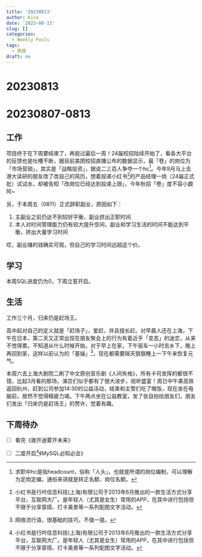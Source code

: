 ```yaml
---
title: '20230813'
author: Kice
date: '2023-08-13'
slug: []
categories:
  - Weekly Posts
tags:
  - 周报
draft: no
---
```

# 20230813

# 20230807-0813

## 工作

项目终于在下周要结束了，再挺过最后一周！24届校招陆续开始了，看各大平台的反馈也是吐槽不断，据目前美团校招直播公布的数据显示，最「卷」的岗位为「市场营销」，其实是「战略投资」，据说二三百人争夺一个hc[^1]。今年9月马上去港大读研的朋友改了改自己的简历，想着投递小红书[^2]的产品经理一岗（24届正式批）试试水，却被告知「改岗位已经达到投递上限」，今年秋招「卷」度不容小觑阿~

另，于本周五（0811）正式辞职副业，原因如下：
1. 主副业之前仍达不到较好平衡，副业挤出正职时间
2. 本人对时间管理能力仍有较大提升空间，副业和学习生活的时间不能达到平衡，挤出大量学习时间

哎，副业赚的钱确实可观，但自己的学习时间远超这个价。

## 学习

本周SQL进度仍为0，下周立誓开启。


## 生活

工作三个月，归来仍是赶场王。

高中起对自己的定义就是「赶场子」，爱赶，并且擅长赶。对早晨人还在上海，下午在日本，第二天又正常出现在朋友聚会上的行为有着近乎「变态」的迷恋，从来不觉得累。不知道从什么时候开始，对于早上在家，下午驱车一小时去乡下，晚上再回到家，这样以前认为的「基操」[^3]，现在都需要隔天狠狠睡上一下午来恢复元气。

本周六去上海大剧院二刷了中文原创音乐剧《人间失格》，所有卡司发挥的都很不错，比起3月看的那场，演员们似乎都有了很大进步，视听盛宴！周日中午乘高铁返回杭州，赶到公司参加14:30的公益活动，结束和主管们吃了晚饭，现在坐在电脑前，居然不觉得精疲力竭。下午两点坐在公益教室，发了张自拍给朋友们，朋友们发出「归来仍是赶场王」的赞许，觉着有趣。


## 下周待办

- [ ] 看完《拨开迷雾开未来》

- [ ] 二度开启[^2]《MySQL必知必会》


[^1]:求职中hc是指headcount，俗称「人头」，也就是所谓的岗位编制，可以理解为定岗定编，通俗来讲就是转正名额、岗位名额。
[^2]:小红书是行吟信息科技(上海)有限公司于2013年6月推出的一款生活方式分享平台，互联网大厂。是年轻人（尤其是女生）常用的APP，在其中进行包括但不限于分享穿搭、打卡美景等一系列配图文字活动。
[^3]:网络流行语，很基础的技巧，不值一提。
















